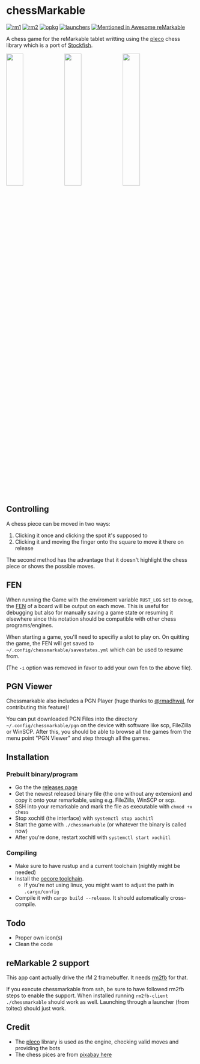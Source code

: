 # chessMarkable

[![rm1](https://img.shields.io/badge/rM1-supported-green)](https://remarkable.com/store/remarkable)
[![rm2](https://img.shields.io/badge/rM2-supported-green)](https://remarkable.com/store/remarkable-2)
[![opkg](https://img.shields.io/badge/OPKG-chessmarkable-blue)](https://github.com/toltec-dev/toltec)
[![launchers](https://img.shields.io/badge/Launchers-supported-green)](https://github.com/reHackable/awesome-reMarkable#launchers)
[![Mentioned in Awesome reMarkable](https://awesome.re/mentioned-badge.svg)](https://github.com/reHackable/awesome-reMarkable)

A chess game for the reMarkable tablet writting using the [pleco](https://crates.io/crates/pleco) chess library which is a port of [Stockfish](https://stockfishchess.org/).

<img src="https://transfer.cosmos-ink.net/SF/mainmenu.png" width="30%">&nbsp;<img src="https://transfer.cosmos-ink.net/1tRXA8n/pgnselect.png" width="30%">&nbsp;<img src="https://transfer.cosmos-ink.net/LZ9QT/3.jpg" width="30%">

## Controlling
A chess piece can be moved in two ways:

1. Clicking it once and clicking the spot it's supposed to
2. Clicking it and moving the finger onto the square to move it there on release

The second method has the advantage that it doesn't highlight the chess piece or shows the possible moves.

## FEN

When running the Game with the enviroment variable `RUST_LOG` set to `debug`, the [FEN](https://en.wikipedia.org/wiki/Forsyth%E2%80%93Edwards_Notation) of a board will be output on each move. This is useful for debugging but also for manually saving a game state or resuming it elsewhere since this notation should be compatible with other chess programs/engines.

When starting a game, you'll need to specifiy a slot to play on. On quitting the game, the FEN will get saved to `~/.config/chessmarkable/savestates.yml` which can be used to resume from.

(The `-i` option was removed in favor to add your own fen to the above file).

## PGN Viewer

Chessmarkable also includes a PGN Player (huge thanks to [@rmadhwal](https://github.com/rmadhwal), for contributing this feature)!

You can put downloaded PGN Files into the directory `~/.config/chessmarkable/pgn` on the device with software like scp, FileZilla or WinSCP.
After this, you should be able to browse all the games from the menu point "PGN Viewer" and step through all the games.

## Installation

### Prebuilt binary/program

- Go the the [releases page](https://github.com/LinusCDE/chessmarkable/releases)
- Get the newest released binary file (the one without any extension) and copy it onto your remarkable, using e.g. FileZilla, WinSCP or scp.
- SSH into your remarkable and mark the file as executable with `chmod +x chess`
- Stop xochitl (the interface) with `systemctl stop xochitl`
- Start the game with `./chessmarkable` (or whatever the binary is called now)
- After you're done, restart xochitl with `systemctl start xochitl`

### Compiling

- Make sure to have rustup and a current toolchain (nightly might be needed)
- Install the [oecore toolchain](https://remarkable.engineering/).
  - If you're not using linux, you might want to adjust the path in `.cargo/config`
- Compile it with `cargo build --release`. It should automatically cross-compile.

## Todo

- Proper own icon(s)
- Clean the code

## reMarkable 2 support

This app cant actually drive the rM 2 framebuffer. It needs [rm2fb](https://github.com/ddvk/remarkable2-framebuffer/) for that.

If you execute chessmarkable from ssh, be sure to have followed rm2fb steps to enable the support. When installed running `rm2fb-client ./chessmarkable` should work as well. Launching through a launcher (from toltec) should just work.

## Credit

- The [pleco](https://crates.io/crates/pleco) library is used as the engine, checking valid moves and providing the bots
- The chess pices are from [pixabay here](https://pixabay.com/vectors/chess-pieces-set-symbols-game-26774/)
